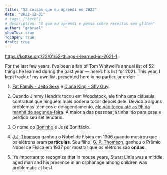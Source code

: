 ```yaml
---
title: "52 coisas que eu aprendi em 2022"
date: "2022-12-31"
# tags: ["tech"]
# description: "O que eu aprendi e penso sobre receitas sem glúten"
author: "gabriel"
showToc: true
TocOpen: true
draft: true
---
```


https://kottke.org/22/01/52-things-i-learned-in-2021-1

For the last few years, I’ve been a fan of Tom Whitwell’s annual list of 52 things he learned during the past year — here’s his list for 2021. This year, I kept track of my own list, presented here in no particular order:

1. [Fat Family - Jeito Sexy](https://www.youtube.com/watch?v=L6uUHqXmxfc) é [Diana King - Shy Guy](https://www.youtube.com/watch?v=szjaHbjhauk).
   
2. Quando Jimmy Hendrix tocou em Woodstock, ele tinha uma cláusula contratual que ninguém mais poderia tocar depois dele. Devido a alguns problemas técnicos e de agendamento, [ele não tocou até as 9h da manhã de segunda-feira](https://www.history.com/news/remembering-richie-havens-ten-things-you-may-not-know-about-woodstock). A maioria das pessoas já tinha ido para casa e perdido seu set lendário.
3. O nome do [Boninho](https://pt.wikipedia.org/wiki/Boninho) é José Bonifácio.
4. [J.J. Thomson](https://en.wikipedia.org/wiki/J._J._Thomson) ganhou o Nobel de Física em 1906 quando mostrou que os elétrons eram **partículas**. Seu filho, [G. P. Thomson](https://en.wikipedia.org/wiki/George_Paget_Thomson), ganhou o Prêmio Nobel de Física em 1937 por mostrar que os elétrons são **ondas**. 
5. It’s important to recognize that in mouse years, Stuart Little was a middle aged man and his presence in an orphanage among children was problematic at best